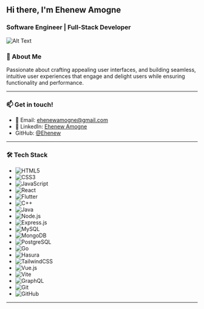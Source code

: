 ## Hi there, I'm Ehenew Amogne
### Software Engineer | Full-Stack Developer

![Alt Text](https://t3.ftcdn.net/jpg/03/18/60/62/360_F_318606217_Hk8jo2MVoI33SQOkYrfOF929J7JgIP0P.jpg)


### 🚀 About Me
Passionate about crafting appealing user interfaces, and building seamless, intuitive user experiences that engage and delight users while ensuring functionality and performance.

---

### 📫 Get in touch!
- 📧 Email: [ehenewamogne@gmail.com](mailto:ehenewamogne@gmail.com)
- 💼 LinkedIn: [Ehenew Amogne](https://www.linkedin.com/in/ehenew-amogne)
- GitHub: [@Ehenew](https://github.com/Ehenew)

---

### 🛠️ Tech Stack
- ![HTML5](https://img.shields.io/badge/HTML5-E34F26?style=flat-square&logo=html5&logoColor=white) 
- ![CSS3](https://img.shields.io/badge/CSS3-1572B6?style=flat-square&logo=css3&logoColor=white) 
- ![JavaScript](https://img.shields.io/badge/JavaScript-F7DF1E?style=flat-square&logo=javascript&logoColor=black) 
- ![React](https://img.shields.io/badge/React-61DAFB?style=flat-square&logo=react&logoColor=black) 
- ![Flutter](https://img.shields.io/badge/Flutter-02569B?style=flat-square&logo=flutter&logoColor=white) 
- ![C++](https://img.shields.io/badge/C%2B%2B-00599C?style=flat-square&logo=cplusplus&logoColor=white) 
- ![Java](https://img.shields.io/badge/Java-007396?style=flat-square&logo=java&logoColor=white) 
- ![Node.js](https://img.shields.io/badge/Node.js-339933?style=flat-square&logo=node.js&logoColor=white) 
- ![Express.js](https://img.shields.io/badge/Express.js-000000?style=flat-square&logo=express&logoColor=white) 
- ![MySQL](https://img.shields.io/badge/MySQL-4479A1?style=flat-square&logo=mysql&logoColor=white) 
- ![MongoDB](https://img.shields.io/badge/MongoDB-47A248?style=flat-square&logo=mongodb&logoColor=white) 
- ![PostgreSQL](https://img.shields.io/badge/PostgreSQL-336791?style=flat-square&logo=postgresql&logoColor=white)
- ![Go](https://img.shields.io/badge/Go-00ADD8?style=flat-square&logo=go&logoColor=white)
- ![Hasura](https://img.shields.io/badge/Hasura-5C3D6C?style=flat-square&logo=hasura&logoColor=white)
- ![TailwindCSS](https://img.shields.io/badge/TailwindCSS-06B6D4?style=flat-square&logo=tailwindcss&logoColor=white)
- ![Vue.js](https://img.shields.io/badge/Vue.js-4FC08D?style=flat-square&logo=vue.js&logoColor=white)
- ![Vite](https://img.shields.io/badge/Vite-646CFF?style=flat-square&logo=vite&logoColor=white)
- ![GraphQL](https://img.shields.io/badge/GraphQL-E10098?style=flat-square&logo=graphql&logoColor=white)
- ![Git](https://img.shields.io/badge/Git-F05032?style=flat-square&logo=git&logoColor=white)
- ![GitHub](https://img.shields.io/badge/GitHub-181717?style=flat-square&logo=github&logoColor=white)

---
